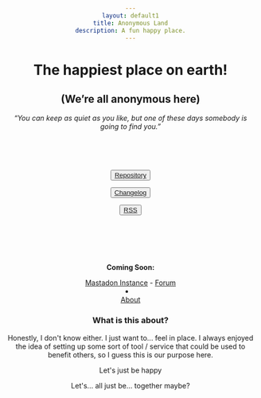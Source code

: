 ```yaml
---
layout: default1
title: Anonymous Land
description: A fun happy place.
---
```


<div style="text-align:center;">
<!-- https://invidious.kavin.rocks/watch?v=J-6fW66IUY4 -->
<h1>The happiest place on earth!</h1>
<h2>(We’re all anonymous here)</h2>
<p><i>“You can keep as quiet as you like, but one of these days somebody is going to find you.” </i></p>

<br>
<br>

</div>
<body style="text-align:center">
<br>

  <button type="button" class="btn btn-md btn-default"><a href="https://codeberg.org/deathrow/anonymousland">Repository</a></button>

  <button type="button" class="btn btn-md btn-default"><a href="https://anonymousland.org/changelog">Changelog</a></button>

  <button type="button" class="btn btn-md btn-default"><a href="https://anonymousland.org/rss">RSS</a></button>




  

  <br>
  <br>
  <br>
  <br>
  <p><b>Coming Soon:</b></p>  
  <l><a href="">Mastadon Instance</a></l>      
  <l> - </l>
  <l> <a href="">Forum</a></l>
  <li></li>
  <l> <a href="">About</a></l>
  </body>
  
  

### What is this about?

Honestly, I don't know either. I just want to... feel in place. I always enjoyed the idea of setting up some sort of tool / service that could be used to benefit others, so I guess this is our purpose here.

  
  
  
  

Let's just be happy

Let's... all just be... together maybe?